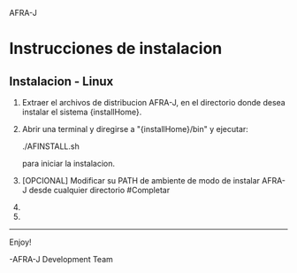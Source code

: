 AFRA-J

Instrucciones de instalacion
===============================================================================

  Instalacion - Linux
  ------------------------------------------------------------------------------
  1. Extraer el archivos de distribucion AFRA-J, en el directorio donde desea 
  	instalar el sistema {installHome}.  
     
  2. Abrir una terminal y diregirse a "{installHome}/bin" y ejecutar:

       ./AFINSTALL.sh

       para iniciar la instalacion.

  3. [OPCIONAL] Modificar su PATH de ambiente de modo de instalar AFRA-J
  	  desde cualquier directorio #Completar 

  4. 
  
  5.

  ------------------------------------------------------------------------------
  
Enjoy!

-AFRA-J Development Team